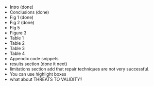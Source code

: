 - Intro (done)
- Conclusions (done)
- Fig 1 (done)
- Fig 2 (done)
- FIg 5
- Figure 3
- Table 1
- Table 2
- Table 3
- Table 4
- Appendix code snippets
- results section (done it next)
- limitations section add that repair techniques are not very successful.
- You can use highlight boxes
- what about THREATS TO VALIDITY?

